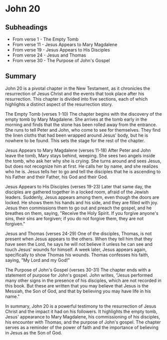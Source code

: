 # John 20

## Subheadings

* From verse 1 - The Empty Tomb
* From verse 11 - Jesus Appears to Mary Magdalene
* From verse 19 - Jesus Appears to His Disciples
* From verse 24 - Jesus and Thomas
* From verse 30 - The Purpose of John's Gospel

## Summary

John 20 is a pivotal chapter in the New Testament, as it chronicles the resurrection of Jesus Christ and the events that took place after his resurrection. This chapter is divided into five sections, each of which highlights a distinct aspect of the resurrection story.

The Empty Tomb (verses 1-10)
The chapter begins with the discovery of the empty tomb by Mary Magdalene. She arrives at the tomb early in the morning and finds that the stone has been rolled away from the entrance. She runs to tell Peter and John, who come to see for themselves. They find the linen cloths that had been wrapped around Jesus' body, but he is nowhere to be found. This sets the stage for the rest of the chapter.

Jesus Appears to Mary Magdalene (verses 11-18)
After Peter and John leave the tomb, Mary stays behind, weeping. She sees two angels inside the tomb, who ask her why she is crying. She turns around and sees Jesus, but does not recognize him at first. He calls her by name, and she realizes who he is. Jesus tells her to go and tell the disciples that he is ascending to his Father and their Father, his God and their God.

Jesus Appears to His Disciples (verses 19-23)
Later that same day, the disciples are gathered together in a locked room, afraid of the Jewish leaders. Suddenly, Jesus appears among them, even though the doors are locked. He shows them his hands and his side, and they are filled with joy. Jesus then commissions them to go out and preach the gospel, and he breathes on them, saying, "Receive the Holy Spirit. If you forgive anyone's sins, their sins are forgiven; if you do not forgive them, they are not forgiven."

Jesus and Thomas (verses 24-29)
One of the disciples, Thomas, is not present when Jesus appears to the others. When they tell him that they have seen the Lord, he says he will not believe it unless he can see and touch Jesus' wounds for himself. A week later, Jesus appears again, specifically to show Thomas his wounds. Thomas confesses his faith, saying, "My Lord and my God!"

The Purpose of John's Gospel (verses 30-31)
The chapter ends with a statement of purpose for John's gospel. John writes, "Jesus performed many other signs in the presence of his disciples, which are not recorded in this book. But these are written that you may believe that Jesus is the Messiah, the Son of God, and that by believing you may have life in his name."

In summary, John 20 is a powerful testimony to the resurrection of Jesus Christ and the impact it had on his followers. It highlights the empty tomb, Jesus' appearance to Mary Magdalene, his commissioning of his disciples, his encounter with Thomas, and the purpose of John's gospel. The chapter serves as a reminder of the power of faith and the importance of believing in Jesus as the Son of God.